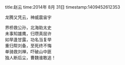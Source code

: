 title:赵云
time:2014年 8月 31日
timestamp:1409452612353

龙腾又凭云，神威震宙宇<wbr><div>界桥救公孙，北海助太史</div><div>未事知雄鹰，归瓒真屈许</div><div>如旱逢甘露，功名当复举</div><div>重归帮刘备，至死终不悔</div><div>单骑救刘禅，吓破山中匪</div><div>独人断后尘，曹魏谁敢追！</div>